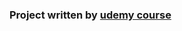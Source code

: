 ### Project written by <a href="https://www.udemy.com/course/build-an-app-with-aspnet-core-and-angular-from-scratch/"> udemy course</a>
